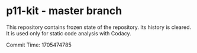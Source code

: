 # p11-kit - master branch

This repository contains frozen state of the repository.
Its history is cleared. It is used only for static code
analysis with Codacy.

Commit Time: 1705474785